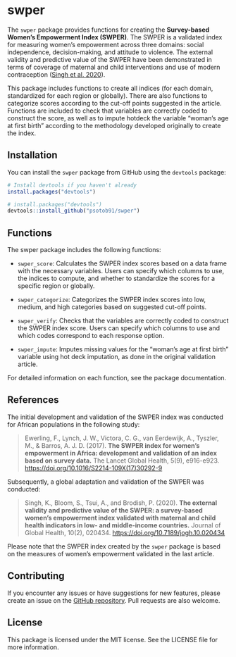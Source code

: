 
<!-- README.md is generated from README.Rmd. Please edit that file -->

# swper

<!-- badges: start -->
<!-- badges: end -->

The `swper` package provides functions for creating the **Survey-based
Women’s Empowerment Index (SWPER)**. The SWPER is a validated index for
measuring women’s empowerment across three domains: social independence,
decision-making, and attitude to violence. The external validity and
predictive value of the SWPER have been demonstrated in terms of
coverage of maternal and child interventions and use of modern
contraception ([Singh et
al. 2020](https://doi.org/10.7189%2Fjogh.10.020434)).

This package includes functions to create all indices (for each domain,
standardized for each region or globally). There are also functions to
categorize scores according to the cut-off points suggested in the
article. Functions are included to check that variables are correctly
coded to construct the score, as well as to impute hotdeck the variable
“woman’s age at first birth” according to the methodology developed
originally to create the index.

## Installation

You can install the `swper` package from GitHub using the `devtools`
package:

``` r
# Install devtools if you haven't already
install.packages("devtools")
```

``` r
# install.packages("devtools")
devtools::install_github("psotob91/swper")
```

## Functions

The swper package includes the following functions:

- `swper_score`: Calculates the SWPER index scores based on a data frame
  with the necessary variables. Users can specify which columns to use,
  the indices to compute, and whether to standardize the scores for a
  specific region or globally.

- `swper_categorize`: Categorizes the SWPER index scores into low,
  medium, and high categories based on suggested cut-off points.

- `swper_verify`: Checks that the variables are correctly coded to
  construct the SWPER index score. Users can specify which columns to
  use and which codes correspond to each response option.

- `swper_impute`: Imputes missing values for the “woman’s age at first
  birth” variable using hot deck imputation, as done in the original
  validation article.

For detailed information on each function, see the package
documentation.

## References

The initial development and validation of the SWPER index was conducted
for African populations in the following study:

> Ewerling, F., Lynch, J. W., Victora, C. G., van Eerdewijk, A.,
> Tyszler, M., & Barros, A. J. D. (2017). **The SWPER index for women’s
> empowerment in Africa: development and validation of an index based on
> survey data.** The Lancet Global Health, 5(9), e916-e923.
> <https://doi.org/10.1016/S2214-109X(17)30292-9>

Subsequently, a global adaptation and validation of the SWPER was
conducted:

> Singh, K., Bloom, S., Tsui, A., and Brodish, P. (2020). **The external
> validity and predictive value of the SWPER: a survey-based women’s
> empowerment index validated with maternal and child health indicators
> in low- and middle-income countries.** Journal of Global Health,
> 10(2), 020434. <https://doi.org/10.7189/jogh.10.020434>

Please note that the SWPER index created by the `swper` package is based
on the measures of women’s empowerment validated in the last article.

## Contributing

If you encounter any issues or have suggestions for new features, please
create an issue on the [GitHub
repository](https://github.com/psotob91/swper/issues). Pull requests are
also welcome.

## License

This package is licensed under the MIT license. See the LICENSE file for
more information.
